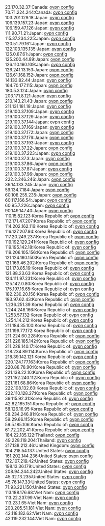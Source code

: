 23.170.32.37:Canada: [ovpn config](vpn/23_170_32_37.ovpn)  
70.71.224.244:Canada: [ovpn config](vpn/70_71_224_244.ovpn)  
103.201.129.18:Japan: [ovpn config](vpn/103_201_129_18.ovpn)  
106.139.157.23:Japan: [ovpn config](vpn/106_139_157_23.ovpn)  
106.159.47.126:Japan: [ovpn config](vpn/106_159_47_126.ovpn)  
111.90.71.21:Japan: [ovpn config](vpn/111_90_71_21.ovpn)  
115.37.234.225:Japan: [ovpn config](vpn/115_37_234_225.ovpn)  
120.51.79.161:Japan: [ovpn config](vpn/120_51_79_161.ovpn)  
122.103.135.135:Japan: [ovpn config](vpn/122_103_135_135.ovpn)  
125.0.87.61:Japan: [ovpn config](vpn/125_0_87_61.ovpn)  
125.200.44.89:Japan: [ovpn config](vpn/125_200_44_89.ovpn)  
126.110.190.109:Japan: [ovpn config](vpn/126_110_190_109.ovpn)  
126.241.13.153:Japan: [ovpn config](vpn/126_241_13_153.ovpn)  
126.61.168.152:Japan: [ovpn config](vpn/126_61_168_152.ovpn)  
14.133.82.44:Japan: [ovpn config](vpn/14_133_82_44.ovpn)  
164.70.177.115:Japan: [ovpn config](vpn/164_70_177_115.ovpn)  
180.5.3.124:Japan: [ovpn config](vpn/180_5_3_124.ovpn)  
203.171.8.121:Japan: [ovpn config](vpn/203_171_8_121.ovpn)  
210.143.21.43:Japan: [ovpn config](vpn/210_143_21_43.ovpn)  
211.131.181.18:Japan: [ovpn config](vpn/211_131_181_18.ovpn)  
219.100.37.109:Japan: [ovpn config](vpn/219_100_37_109.ovpn)  
219.100.37.129:Japan: [ovpn config](vpn/219_100_37_129.ovpn)  
219.100.37.144:Japan: [ovpn config](vpn/219_100_37_144.ovpn)  
219.100.37.169:Japan: [ovpn config](vpn/219_100_37_169.ovpn)  
219.100.37.172:Japan: [ovpn config](vpn/219_100_37_172.ovpn)  
219.100.37.176:Japan: [ovpn config](vpn/219_100_37_176.ovpn)  
219.100.37.193:Japan: [ovpn config](vpn/219_100_37_193.ovpn)  
219.100.37.22:Japan: [ovpn config](vpn/219_100_37_22.ovpn)  
219.100.37.223:Japan: [ovpn config](vpn/219_100_37_223.ovpn)  
219.100.37.3:Japan: [ovpn config](vpn/219_100_37_3.ovpn)  
219.100.37.86:Japan: [ovpn config](vpn/219_100_37_86.ovpn)  
219.100.37.87:Japan: [ovpn config](vpn/219_100_37_87.ovpn)  
219.100.37.96:Japan: [ovpn config](vpn/219_100_37_96.ovpn)  
222.2.246.246:Japan: [ovpn config](vpn/222_2_246_246.ovpn)  
36.14.133.245:Japan: [ovpn config](vpn/36_14_133_245.ovpn)  
59.134.7.184:Japan: [ovpn config](vpn/59_134_7_184.ovpn)  
60.108.255.235:Japan: [ovpn config](vpn/60_108_255_235.ovpn)  
60.117.166.54:Japan: [ovpn config](vpn/60_117_166_54.ovpn)  
60.95.7.226:Japan: [ovpn config](vpn/60_95_7_226.ovpn)  
90.149.147.40:Japan: [ovpn config](vpn/90_149_147_40.ovpn)  
110.15.82.123:Korea Republic of: [ovpn config](vpn/110_15_82_123.ovpn)  
112.171.47.207:Korea Republic of: [ovpn config](vpn/112_171_47_207.ovpn)  
114.202.162.116:Korea Republic of: [ovpn config](vpn/114_202_162_116.ovpn)  
116.127.207.94:Korea Republic of: [ovpn config](vpn/116_127_207_94.ovpn)  
117.20.249.237:Korea Republic of: [ovpn config](vpn/117_20_249_237.ovpn)  
119.192.129.241:Korea Republic of: [ovpn config](vpn/119_192_129_241.ovpn)  
119.195.142.18:Korea Republic of: [ovpn config](vpn/119_195_142_18.ovpn)  
119.206.105.156:Korea Republic of: [ovpn config](vpn/119_206_105_156.ovpn)  
121.124.180.150:Korea Republic of: [ovpn config](vpn/121_124_180_150.ovpn)  
121.169.46.202:Korea Republic of: [ovpn config](vpn/121_169_46_202.ovpn)  
121.173.85.16:Korea Republic of: [ovpn config](vpn/121_173_85_16.ovpn)  
121.88.23.63:Korea Republic of: [ovpn config](vpn/121_88_23_63.ovpn)  
124.111.97.231:Korea Republic of: [ovpn config](vpn/124_111_97_231.ovpn)  
125.142.0.80:Korea Republic of: [ovpn config](vpn/125_142_0_80.ovpn)  
175.197.16.65:Korea Republic of: [ovpn config](vpn/175_197_16_65.ovpn)  
182.230.20.156:Korea Republic of: [ovpn config](vpn/182_230_20_156.ovpn)  
183.97.62.43:Korea Republic of: [ovpn config](vpn/183_97_62_43.ovpn)  
1.236.251.39:Korea Republic of: [ovpn config](vpn/1_236_251_39.ovpn)  
1.244.248.166:Korea Republic of: [ovpn config](vpn/1_244_248_166.ovpn)  
1.253.57.132:Korea Republic of: [ovpn config](vpn/1_253_57_132.ovpn)  
1.254.14.212:Korea Republic of: [ovpn config](vpn/1_254_14_212.ovpn)  
211.184.35.100:Korea Republic of: [ovpn config](vpn/211_184_35_100.ovpn)  
211.199.77.172:Korea Republic of: [ovpn config](vpn/211_199_77_172.ovpn)  
211.224.60.228:Korea Republic of: [ovpn config](vpn/211_224_60_228.ovpn)  
211.226.185.142:Korea Republic of: [ovpn config](vpn/211_226_185_142.ovpn)  
211.228.140.17:Korea Republic of: [ovpn config](vpn/211_228_140_17.ovpn)  
218.234.89.114:Korea Republic of: [ovpn config](vpn/218_234_89_114.ovpn)  
218.39.142.121:Korea Republic of: [ovpn config](vpn/218_39_142_121.ovpn)  
220.124.177.163:Korea Republic of: [ovpn config](vpn/220_124_177_163.ovpn)  
220.88.78.90:Korea Republic of: [ovpn config](vpn/220_88_78_90.ovpn)  
221.138.22.10:Korea Republic of: [ovpn config](vpn/221_138_22_10.ovpn)  
221.152.240.112:Korea Republic of: [ovpn config](vpn/221_152_240_112.ovpn)  
221.161.68.86:Korea Republic of: [ovpn config](vpn/221_161_68_86.ovpn)  
222.108.132.60:Korea Republic of: [ovpn config](vpn/222_108_132_60.ovpn)  
222.110.128.27:Korea Republic of: [ovpn config](vpn/222_110_128_27.ovpn)  
39.115.92.31:Korea Republic of: [ovpn config](vpn/39_115_92_31.ovpn)  
42.82.185.151:Korea Republic of: [ovpn config](vpn/42_82_185_151.ovpn)  
58.126.16.95:Korea Republic of: [ovpn config](vpn/58_126_16_95.ovpn)  
58.234.246.81:Korea Republic of: [ovpn config](vpn/58_234_246_81.ovpn)  
59.29.66.115:Korea Republic of: [ovpn config](vpn/59_29_66_115.ovpn)  
59.5.185.106:Korea Republic of: [ovpn config](vpn/59_5_185_106.ovpn)  
61.72.202.41:Korea Republic of: [ovpn config](vpn/61_72_202_41.ovpn)  
184.22.185.122:Thailand: [ovpn config](vpn/184_22_185_122.ovpn)  
49.228.119.204:Thailand: [ovpn config](vpn/49_228_119_204.ovpn)  
217.138.212.46:United Kingdom: [ovpn config](vpn/217_138_212_46.ovpn)  
104.218.54.137:United States: [ovpn config](vpn/104_218_54_137.ovpn)  
161.202.144.236:United States: [ovpn config](vpn/161_202_144_236.ovpn)  
172.107.219.42:United States: [ovpn config](vpn/172_107_219_42.ovpn)  
198.13.36.179:United States: [ovpn config](vpn/198_13_36_179.ovpn)  
208.94.244.242:United States: [ovpn config](vpn/208_94_244_242.ovpn)  
45.32.13.235:United States: [ovpn config](vpn/45_32_13_235.ovpn)  
45.76.147.33:United States: [ovpn config](vpn/45_76_147_33.ovpn)  
71.93.221.150:United States: [ovpn config](vpn/71_93_221_150.ovpn)  
113.188.176.68:Viet Nam: [ovpn config](vpn/113_188_176_68.ovpn)  
113.22.237.99:Viet Nam: [ovpn config](vpn/113_22_237_99.ovpn)  
113.23.1.65:Viet Nam: [ovpn config](vpn/113_23_1_65.ovpn)  
203.205.51.181:Viet Nam: [ovpn config](vpn/203_205_51_181.ovpn)  
42.118.182.62:Viet Nam: [ovpn config](vpn/42_118_182_62.ovpn)  
42.119.232.144:Viet Nam: [ovpn config](vpn/42_119_232_144.ovpn)  
